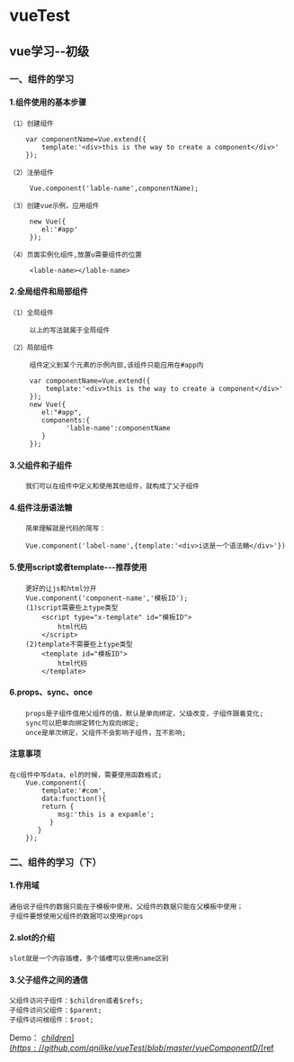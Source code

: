#  vueTest
## vue学习--初级 
### 一、组件的学习 
#### 1.组件使用的基本步骤 
    （1）创建组件
    
        var componentName=Vue.extend({
            template:'<div>this is the way to create a component</div>'
        });
        
    （2）注册组件
    
         Vue.component('lable-name',componentName);
         
    （3）创建vue示例，应用组件
    
         new Vue({
            el:'#app'
         });
         
    （4）页面实例化组件,放置u需要组件的位置
    
         <lable-name></lable-name>
         
#### 2.全局组件和局部组件
    （1）全局组件
    
         以上的写法就属于全局组件
        
    （2）局部组件
    
         组件定义到某个元素的示例内部,该组件只能应用在#app内
            
         var componentName=Vue.extend({
             template:'<div>this is the way to create a component</div>'
         });
         new Vue({
            el:"#app",
            components:{
                  'lable-name':componentName
            }
         });
         
#### 3.父组件和子组件

        我们可以在组件中定义和使用其他组件，就构成了父子组件
        
#### 4.组件注册语法糖
        简单理解就是代码的简写：
    
        Vue.component('label-name',{template:'<div>i这是一个语法糖</div>'})
      
#### 5.使用script或者template---推荐使用

        更好的让js和html分开
        Vue.component('component-name','模板ID');
        (1)script需要些上type类型
            <script type="x-template" id="模板ID">
                html代码
            </script>
        (2)template不需要些上type类型
            <template id="模板ID">
                html代码
            </template>
          
#### 6.props、sync、once

        props是子组件借用父组件的值，默认是单向绑定，父级改变，子组件跟着变化;
        sync可以把单向绑定转化为双向绑定;
        once是单次绑定，父组件不会影响子组件，互不影响;
     
#### 注意事项

    在c组件中写data、el的时候，需要使用函数格式;
        Vue.component({
            template:'#com',
            data:function(){
            return {
                msg:'this is a expamle';
              }
           }
        });
        
### 二、组件的学习（下）

#### 1.作用域

    通俗说子组件的数据只能在子模板中使用，父组件的数据只能在父模板中使用；
    子组件要想使用父组件的数据可以使用props
    
#### 2.slot的介绍

    slot就是一个内容插槽，多个插槽可以使用name区别
    
#### 3.父子组件之间的通信

    父组件访问子组件：$children或者$refs;
    子组件访问父组件：$parent;
    子组件访问根组件：$root;
Demo：
[$children](https://github.com/qnilike/vueTest/blob/master/vueComponentD/%24children.html)
[$ref](https://github.com/qnilike/vueTest/blob/master/vueComponentD/%24refs.html)
